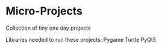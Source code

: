 # Micro-Projects
Collection of tiny one day projects

Libraries needed to run these projects:
Pygame
Turtle
PyQt5
